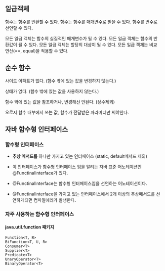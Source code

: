## 일급객체
함수는 함수를 반환할 수 있다.
함수는 함수를 매개변수로 받을 수 있다.
함수를 변수로 선언할 수 있다.

모든 일급 객체는 함수의 실질적인 매개변수가 될 수 있다.
모든 일급 객체는 함수의 반환값이 될 수 있다.
모든 일급 객체는 할당의 대상이 될 수 있다.
모든 일급 객체는 비교 연산(==, equal)을 적용할 수 있다.

## 순수 함수
사이드 이팩트가 없다. (함수 밖에 있는 값을 변경하지 않는다.)

상태가 없다. (함수 밖에 있는 값을 사용하지 않는다.)

함수 밖에 있는 값을 참조하거나, 변경해선 안된다. (상수제외)

오로지 함수 내부에서 쓰는 값, 함수가 전달받은 파라미터만 써야한다.

## 자바 함수형 인터페이스

### 함수형 인터페이스
- **추상 메서드를** 하나만 가지고 있는 인터페이스 (static, default메서드 제외)

- 이 인터페이스가 함수형 인터페이스 임을 알리는 자바 표준 어노테이션인 @FunctinalInterface가 있다.

- @FunctinalInterface는 함수형 인터페이스임을 선언하는 어노테이션이다.

- @FunctinalInterface을 가지고 있는 인터페이스에서 2개 이상의 추상메서드를 선언하게되면 컴파일에러가 발생한다.


### 자주 사용하는 함수형 인터페이스
#### java.util.function 패키지

```
Function<T, R>
BiFunction<T, U, R>
Consumer<T>
Supplier<T>
Predicate<T>
UnaryOperator<T>
BinaryOperator<T>
```